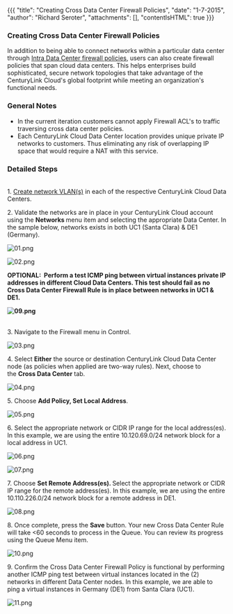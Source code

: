 {{{
  "title": "Creating Cross Data Center Firewall Policies",
  "date": "1-7-2015",
  "author": "Richard Seroter",
  "attachments": [],
  "contentIsHTML": true
}}}

<h3>Creating Cross Data Center Firewall Policies</h3>
<p>In addition to being able to connect networks within a particular data center through&nbsp;<a href="http://help.tier3.com/entries/22196842-connecting-data-center-networks-through-firewall-policies" target="_blank">Intra Data Center firewall policies</a>,
  users can also create firewall policies that span cloud data centers. This helps enterprises build sophisticated, secure network topologies that take advantage of the CenturyLink Cloud's global footprint while meeting an organization's functional needs.</p>
<h3>General Notes</h3>
<ul>
  <li>In the current iteration customers cannot apply Firewall ACL's to traffic traversing cross data center policies.</li>
  <li>Each CenturyLink Cloud Data Center location provides unique private IP networks to customers. Thus eliminating any risk of overlapping IP space that would require a NAT with this service.</li>
</ul>
<h3><strong>Detailed Steps</strong></h3>
<p><strong><br /></strong>1. <a href="https://t3n.zendesk.com/entries/21806469-Creating-and-Deleting-VLANs" target="_blank">Create network VLAN(s)</a>&nbsp;in each of the respective CenturyLink Cloud Data Centers.</p>
<p>2. Validate the networks are in place in your CenturyLink Cloud account using the&nbsp;<strong>Networks&nbsp;</strong>menu item and selecting the appropriate Data Center. In the sample below, networks exists in both UC1 (Santa Clara) &amp;
  DE1 (Germany). </p>
<p><img src="https://t3n.zendesk.com/attachments/token/GyMTPFj5yNAuMs8gwXVUKExEZ/?name=01.png" alt="01.png" />
</p>
<p><img src="https://t3n.zendesk.com/attachments/token/SMHQWeIGnCKI1DxPqO05vmMM1/?name=02.png" alt="02.png" />
</p>
<p><strong>OPTIONAL: &nbsp;Perform a test ICMP ping between virtual instances private IP addresses in different Cloud Data Centers. This test should fail as no Cross Data Center Firewall Rule is in place between networks in UC1 &amp; DE1.</strong>
</p>
<p><strong><img src="https://t3n.zendesk.com/attachments/token/7xDTkGLoXpfTOtPRF5DLFhOye/?name=09.png" alt="09.png" /></strong>
</p>
<p><strong><br /></strong>3. Navigate to the Firewall menu in Control.</p>
<p><img src="https://t3n.zendesk.com/attachments/token/iGqdw8VdfVC7RCxCygglmXyi5/?name=03.png" alt="03.png" />
</p>
<p>4. Select&nbsp;<strong>Either</strong>&nbsp;the source or destination CenturyLink Cloud Data Center node (as policies when applied are two-way rules). Next, choose to the&nbsp;<strong>Cross Data Center</strong>&nbsp;tab.</p>
<p><img src="https://t3n.zendesk.com/attachments/token/tGm0I9fmyLqfoSryqlOZ3ec6J/?name=04.png" alt="04.png" />
</p>
<p>5. Choose&nbsp;<strong>Add Policy, Set Local Address</strong>.</p>
<p><img src="https://t3n.zendesk.com/attachments/token/ZosfcyVHiBisY80dKQvzcvX6F/?name=05.png" alt="05.png" />
</p>
<p>6. Select the appropriate network or CIDR IP range for the local address(es). In this example, we are using the entire 10.120.69.0/24 network block for a local address in UC1.</p>
<p><img src="https://t3n.zendesk.com/attachments/token/gwgsREn2menIBpXzip0eEN150/?name=06.png" alt="06.png" />
</p>
<p><img src="https://t3n.zendesk.com/attachments/token/anfgznJYPCTz1bawmJIkwebMJ/?name=07.png" alt="07.png" />
</p>
<p>7. Choose&nbsp;<strong>Set Remote Address(es). </strong>Select the appropriate network or CIDR IP range for the remote address(es). In this example, we are using the entire 10.110.226.0/24 network block for a remote address in DE1.</p>
<p><img src="https://t3n.zendesk.com/attachments/token/OegJVdmynpVnbllAXveAinPOq/?name=08.png" alt="08.png" />
</p>
<p>8. Once complete, press the&nbsp;<strong>Save</strong>&nbsp;button. Your new Cross Data Center Rule will take &lt;60 seconds to process in the Queue. You can review its progress using the Queue Menu item. </p>
<p><img src="https://t3n.zendesk.com/attachments/token/haES1hGoEFg4Zt8RznoVleB5x/?name=10.png" alt="10.png" />
</p>
<p>9. Confirm the Cross Data Center Firewall Policy is functional by performing another ICMP ping test between virtual instances located in the (2) networks in different Data Center nodes. In this example, we are able to ping a virtual instances
  in Germany (DE1) from Santa Clara (UC1). </p>
<p><img src="https://t3n.zendesk.com/attachments/token/AzjfOwBAWjigeEC82VMxAAPpU/?name=11.png" alt="11.png" />
</p>
